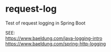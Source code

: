 # request-log
Test of request logging in Spring Boot

SEE:  
https://www.baeldung.com/java-logging-intro  
https://www.baeldung.com/spring-http-logging  

